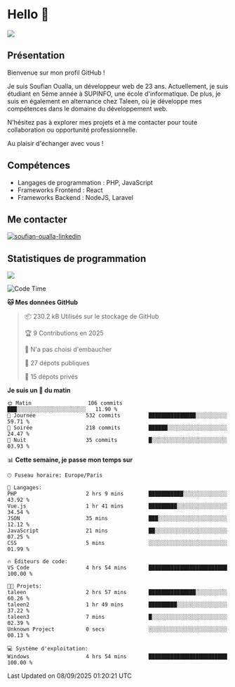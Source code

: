 # Hello 👋

![](https://komarev.com/ghpvc/?username=OSoufian&color=1a1b27)

## Présentation

Bienvenue sur mon profil GitHub !

Je suis Soufian Oualla, un développeur web de 23 ans. Actuellement, je suis étudiant en 5ème année à SUPINFO, une école d'informatique. De plus, je suis en également en alternance chez Taleen, où je développe mes compétences dans le domaine du développement web.

N'hésitez pas à explorer mes projets et à me contacter pour toute collaboration ou opportunité professionnelle.

Au plaisir d'échanger avec vous !

## Compétences

- Langages de programmation : PHP, JavaScript
- Frameworks Frontend : React
- Frameworks Backend : NodeJS, Laravel

## Me contacter

<p>
<a href="https://www.linkedin.com/in/soufian-oualla/" target="_blank"><img align="center" src="https://img.shields.io/badge/-LinkedIn-0077B5?style=for-the-badge&logo=Linkedin&logoColor=white" alt="soufian-oualla-linkedin"/></a>

## Statistiques de programmation

<a href="https://github-readme-stats.vercel.app/api/top-langs/?username=OSoufian&layout=compact">
  <img align="center" src="https://github-readme-stats.vercel.app/api/top-langs/?username=OSoufian&layout=compact"/>
</a>

<br />

<!--START_SECTION:waka-->
![Code Time](http://img.shields.io/badge/Code%20Time-555%20hrs%2021%20mins-blue)

**🐱 Mes données GitHub** 

> 📦 230.2 kB Utilisés sur le stockage de GitHub 
 > 
> 🏆 9 Contributions en 2025
 > 
> 🚫 N'a pas choisi d'embaucher
 > 
> 📜 27 dépots publiques 
 > 
> 🔑 15 dépots privés 
 > 
**Je suis un 🐤 du matin** 

```text
🌞 Matin                  106 commits         ███░░░░░░░░░░░░░░░░░░░░░░   11.90 % 
🌆 Journée                532 commits         ███████████████░░░░░░░░░░   59.71 % 
🌃 Soirée                 218 commits         ██████░░░░░░░░░░░░░░░░░░░   24.47 % 
🌙 Nuit                   35 commits          █░░░░░░░░░░░░░░░░░░░░░░░░   03.93 % 
```


📊 **Cette semaine, je passe mon temps sur** 

```text
🕑︎ Fuseau horaire: Europe/Paris

💬 Langages: 
PHP                      2 hrs 9 mins        ███████████░░░░░░░░░░░░░░   43.92 % 
Vue.js                   1 hr 41 mins        █████████░░░░░░░░░░░░░░░░   34.54 % 
JSON                     35 mins             ███░░░░░░░░░░░░░░░░░░░░░░   12.12 % 
JavaScript               21 mins             ██░░░░░░░░░░░░░░░░░░░░░░░   07.25 % 
CSS                      5 mins              ░░░░░░░░░░░░░░░░░░░░░░░░░   01.99 % 

🔥 Éditeurs de code: 
VS Code                  4 hrs 54 mins       █████████████████████████   100.00 % 

🐱‍💻 Projets: 
taleen                   2 hrs 57 mins       ███████████████░░░░░░░░░░   60.26 % 
taleen2                  1 hr 49 mins        █████████░░░░░░░░░░░░░░░░   37.22 % 
taleen3                  7 mins              █░░░░░░░░░░░░░░░░░░░░░░░░   02.39 % 
Unknown Project          0 secs              ░░░░░░░░░░░░░░░░░░░░░░░░░   00.13 % 

💻 Système d'exploitation: 
Windows                  4 hrs 54 mins       █████████████████████████   100.00 % 
```


 Last Updated on 08/09/2025 01:20:21 UTC
<!--END_SECTION:waka-->
